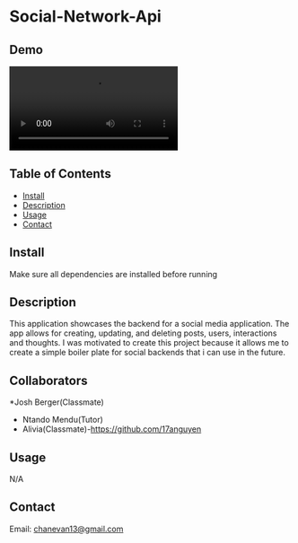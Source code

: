 # Social-Network-Api
## Demo

![Video Demo](./assets/screen-capture%20(4).webm)

## Table of Contents
  
* [Install](#install)  
* [Description](#description)
* [Usage](#usage)
* [Contact](#contact)

## Install
Make sure all dependencies are installed before running

## Description
This application showcases the backend for a social media application. The app allows for creating, updating, and deleting posts, users, interactions and thoughts. I was motivated to create this project because it allows me to create a simple boiler plate for social backends that i can use in the future. 


## Collaborators
*Josh Berger(Classmate)
* Ntando Mendu(Tutor)
* Alivia(Classmate)-https://github.com/17anguyen

## Usage

N/A

## Contact
Email: chanevan13@gmail.com
